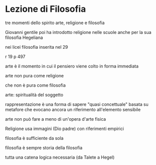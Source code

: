 # Lezione di Filosofia

tre momenti dello spirito
arte, religione e filosofia

Giovanni gentile poi ha introdotto religione nelle scuole anche per la sua filosofia Hegeliana

nei licei filosofia inserita nel 29


r 19 p 497

arte è il momento in cui il pensiero viene colto in forma immediata

arte non pura come religione

che non è pura come filosofia

arte: spiritualità del soggetto

rappresentazione è una forma di sapere "quasi concettuale" basata su metafore che evocano ancora un riferimento all'elemento sensibile

arte non può fare a meno di un'opera d'arte fisica

Religione usa immagini (Dio padre) con riferimenti empirici

filosofia è sufficiente da sola

filosofia è sempre storia della filosofia

tutta una catena logica necessaria (da Talete a Hegel)
<!--stackedit_data:
eyJoaXN0b3J5IjpbMjczNzM3NzUzLDEzNzQwOTQyMzJdfQ==
-->